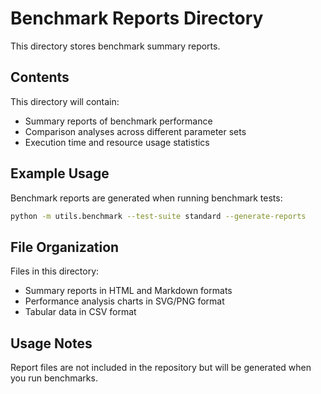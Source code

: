 # Benchmark Reports Directory

This directory stores benchmark summary reports.

## Contents

This directory will contain:
- Summary reports of benchmark performance
- Comparison analyses across different parameter sets
- Execution time and resource usage statistics

## Example Usage

Benchmark reports are generated when running benchmark tests:

```bash
python -m utils.benchmark --test-suite standard --generate-reports
```

## File Organization

Files in this directory:
- Summary reports in HTML and Markdown formats
- Performance analysis charts in SVG/PNG format
- Tabular data in CSV format

## Usage Notes

Report files are not included in the repository but will be generated when you run benchmarks.
